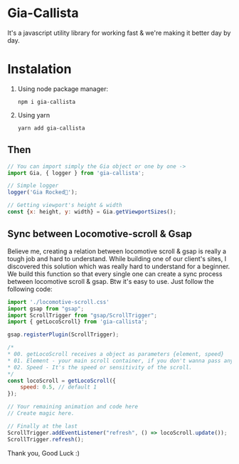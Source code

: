 # Gia-Callista
It's a javascript utility library for working fast &amp; we're making it better day by day. 

# Instalation
1. Using node package manager:
    ```shell
    npm i gia-callista
    ```
2. Using yarn
    ```shell
    yarn add gia-callista
    ```

## Then
```javascript
// You can import simply the Gia object or one by one ->
import Gia, { logger } from 'gia-callista';

// Simple logger
logger('Gia Rocked🤘');

// Getting viewport's height & width
const {x: height, y: width} = Gia.getViewportSizes();
```

## Sync between Locomotive-scroll & Gsap
Believe me, creating a relation between locomotive scroll & gsap is really a tough job and hard to understand. While building one of our client's sites, I discovered this solution which was really hard to understand for a beginner. We build this function so that every single one can create a sync process between locomotive scroll & gsap. Btw it's easy to use. Just follow the following code:
```javascript
import './locomotive-scroll.css'
import gsap from "gsap";
import ScrollTrigger from "gsap/ScrollTrigger";
import { getLocoScroll} from 'gia-callista';

gsap.registerPlugin(ScrollTrigger);

/*
* 00. getLocoScroll receives a object as parameters {element, speed}
* 01. Element - your main scroll container, if you don't wanna pass anything just put a className as 'smooth-scroll' in your main body/section.
* 02. Speed - It's the speed or sensitivity of the scroll.
*/
const locoScroll = getLocoScroll({
    speed: 0.5, // default 1
});

// Your remaining animation and code here
// Create magic here.

// Finally at the last
ScrollTrigger.addEventListener("refresh", () => locoScroll.update());
ScrollTrigger.refresh();
```

Thank you, Good Luck :)